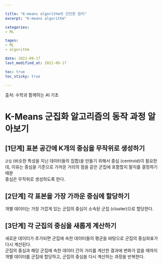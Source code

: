```yaml
---

title: "K-means algorithm의 간단한 원리"
excerpt: "K-means algorithm"

categories:
- ML

tages:
- ML
- algorithm

date: 2021-09-17
last_modified_at: 2021-09-17

toc: true
toc_sticky: true

---
```


출처: 수학과 함께하는 AI 기초  

# K-Means 군집화 알고리즘의 동작 과정 알아보기

## [1단계] 표본 공간에 K개의 중심을 무작위로 생성하기

`군집` (비슷한 특성을 지닌 데이터들의 집합)을 만들기 위해서 중심 (centroid)이 필요한데, 이유는 중심을 기준으로 가까운 거리의 점을 같은 군집에 포함할지 말지를 결정하기 때문  
중심은 무작위로 생성하도록 한다.

## [2단계] 각 표본을 가장 가까운 중심에 할당하기

개별 데이터는 가장 가깝게 있는 군집의 중심이 소속된 군집 (cluster)으로 할당한다.

## [3단계] 각 군집의 중심을 새롭게 계산하기

새로운 데이터가 추가되면 군집에 속한 데이터들의 평균을 바탕으로 군집의 중심좌표가 다시 계산된다.  
군집의 중심과 해당 군집에 속한 데이터 간의 거리를 계산한 결과에 변화가 없을 때까지 개별 데이터를 군집에 할당하고, 군집의 중심을 다시 계산하는 과정을 반복한다.
